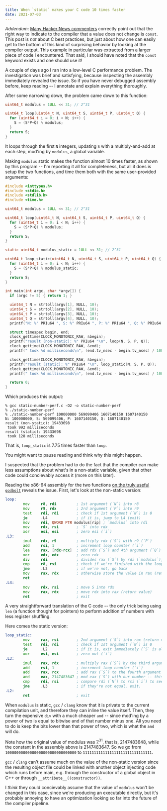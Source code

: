 ```yaml
---
title: When `static` makes your C code 10 times faster
date: 2021-07-03
---
```


_Addendum_: [Many Hacker News commenters](https://news.ycombinator.com/item?id=27729377) correctly point out that the right way to indicate to the compiler that a value does not change is `const`. This post is _not_ about C best practices, but just about how one can easily get to the bottom of this kind of surprising behavior by looking at the compiler output. This example in particular was extracted from a larger piece of code I encountered. That said, I should have noted that the `const` keyword exists and one should use it!

A couple of days ago I ran into a low-level C performance problem. The investigation was brief and satisfying, because inspecting the assembly immediately revealed the issue. So if you have never debugged assembly before, keep reading -- I annotate and explain everything thoroughly.

After some narrowing down, the problem came down to this function:

```c
uint64_t modulus = 1ULL << 31; // 2^31

uint64_t loop(uint64_t N, uint64_t S, uint64_t P, uint64_t Q) {
  for (uint64_t i = 0; i < N; i++) {
    S = (S*P+Q) % modulus;
  }
  return S;
}
```

It loops through the first `N` integers, updating `S` with a multiply-and-add at each step, mod'ing by `modulus`, a global variable.

Making `modulus` static makes the function almost 10 times faster, as shown by this program -- I'm reporting it all for completeness, but all it does is setup the two functions, and time them both with the same user-provided arguments:

```c
#include <inttypes.h>
#include <stdio.h>
#include <stdlib.h>
#include <time.h>

uint64_t modulus = 1ULL << 31; // 2^31

uint64_t loop(uint64_t N, uint64_t S, uint64_t P, uint64_t Q) {
  for (uint64_t i = 0; i < N; i++) {
    S = (S*P+Q) % modulus;
  }
  return S;
}

static uint64_t modulus_static = 1ULL << 31; // 2^31

uint64_t loop_static(uint64_t N, uint64_t S, uint64_t P, uint64_t Q) {
  for (uint64_t i = 0; i < N; i++) {
    S = (S*P+Q) % modulus_static;
  }
  return S;
}

int main(int argc, char *argv[]) {
  if (argc != 5) { return 1; }

  uint64_t N = strtoll(argv[1], NULL, 10);
  uint64_t S = strtoll(argv[2], NULL, 10);
  uint64_t P = strtoll(argv[3], NULL, 10);
  uint64_t Q = strtoll(argv[4], NULL, 10);
  printf("N: %" PRIu64 ", S: %" PRIu64 ", P: %" PRIu64 ", Q: %" PRIu64 "\n", N, S, P, Q);

  struct timespec begin, end;
  clock_gettime(CLOCK_MONOTONIC_RAW, &begin);
  printf("result (non-static): %" PRIu64 "\n", loop(N, S, P, Q));
  clock_gettime(CLOCK_MONOTONIC_RAW, &end);
  printf(" took %d milliseconds\n", (end.tv_nsec - begin.tv_nsec) / 1000000LL + (end.tv_sec  - begin.tv_sec) * 1000LL);

  clock_gettime(CLOCK_MONOTONIC_RAW, &begin);
  printf("result (static): %" PRIu64 "\n", loop_static(N, S, P, Q));
  clock_gettime(CLOCK_MONOTONIC_RAW, &end);
  printf(" took %d milliseconds\n", (end.tv_nsec - begin.tv_nsec) / 1000000LL + (end.tv_sec  - begin.tv_sec) * 1000LL);

  return 0;
}
```

Which produces this output:

```
% gcc static-number-perf.c -O2 -o static-number-perf
% ./static-number-perf
% ./static-number-perf 100000000 569099406 1607140150 1607140150
N: 100000000, S: 569099406, P: 1607140150, Q: 1607140150
result (non-static): 19433698
 took 992 milliseconds
result (static): 19433698
 took 128 milliseconds
```

That is, `loop_static` is 7.75 times faster than `loop`.

You might want to pause reading and think why this might happen.

I suspected that the problem had to do the fact that the compiler can make less assumptions about what's in a non-static variable, given that other code could concievably access it (more on this later).

Reading the x86-64 assembly for the two functions [on the truly useful `godbolt`](https://godbolt.org/z/Pf3MjrjW8) reveals the issue. First, let's look at the non-static version:

```asm
loop:
        mov     r8, rdi         ; 1st argument (`N`) into r8
        mov     r9, rdx         ; 2rd argument (`P`) into r9
        test    rdi, rdi        ; check if 1st argument (`N`) is 0
        je      .L4             ; if it is, jump to L4 (exit)
        mov     rdi, QWORD PTR modulus[rip] ; `modulus` into rdi
        mov     rdx, rsi        ; `S` into rdx
        xor     esi, esi        ; zero esi (`i`)
.L3:
        imul    rdx, r9         ; multiply rdx (`S`) with r9 (`P`)
        add     rsi, 1          ; increment loop counter (`i`)
        lea     rax, [rdx+rcx]  ; add rdx (`S`) and 4th argument (`Q`) and put them in rax
        xor     edx, edx        ; zero rdx
        div     rdi             ; divides rax (`S`) by rdi (`modulus`), the remainder will be in `rdx`
        cmp     r8, rsi         ; check if we're finished with the loop (`i == N`)
        jne     .L3             ; if we're not, go back
        mov     rax, rdx        ; otherwise store the value in rax (return value) and return
        ret
.L4:
        mov     rdx, rsi        ; move S into rdx
        mov     rax, rdx        ; move rdx into rax (return value)
        ret                     ; exit
```

A very straightforward translation of the C code -- the only trick being using `lea` (a function thought for pointers) to perform addition of numbers with less register shuffling.

Here comes the static version:

```asm
loop_static:
        mov     rax, rsi        ; 2nd argument (`S`) into rax (return value)
        test    rdi, rdi        ; check if 1st argument (`N`) is 0
        je      .L2             ; if it is, exit immediately (`S` is already in rax)
        xor     esi, esi        ; zero out (`i`)
.L3:
        imul    rax, rdx        ; multiply rax (`S`) by the third argument (`P`)
        add     rsi, 1          ; increment loop counter (`i`)
        add     rax, rcx        ; add rax (`S`) to the fourth argument (`Q`)
        and     eax, 2147483647 ; mod eax (`S`) with our number -- this works because it's a power of two!
        cmp     rdi, rsi        ; compare rdi (`N`) to rsi (`i`) to see if we're done
        jne     .L3             ; if they're not equal, exit.
.L2:
        ret                     ; exit
```

When `modulus` is static, `gcc` / `clang` know that it is private to the current compilation unit, and therefore they can inline the value itself. Then, they turn the expensive `div` with a much cheaper `and` -- since mod'ing by a power of two is equal to bitwise and of that number minus one. All you need to do is keep the bits lower than that power of two, which is what the `and` will do.

Note how the original value of modulus was $2^{31}$, that is, $2147483648$, while the constant in the assembly above is $2147483647$. So we go from `10000000000000000000000000000000` to `1111111111111111111111111111111`.

`gcc` / `clang` can't assume much on the value of the non-static version since the resulting object file could be linked with another object injecting code which runs before main, e.g. through the constructor of a global object in C++ or through `__attribute__((constructor))`.

I _think_ they could concievably assume that the value of `modulus` won't be changed in this case, since we're producing an executable directly, but it's probably annoying to have an optimization looking so far into the future of the compiler pipeline.
